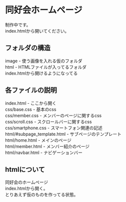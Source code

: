 # 同好会ホームページ  
制作中です。  
index.htmlから開いてください。

## フォルダの構造  
image - 使う画像を入れる仮のフォルダ  
html - HTMLファイルが入ってるフォルダ  
index.htmlから開けるようになってる  
 
## 各ファイルの説明  
index.html - ここから開く  
css/base.css - 基本のcss  
css/member.css - メンバーのページに関するcss  
css/scroll.css - スクロールバーに関するcss  
css/smartphone.css - スマートフォン関連の記述  
html/#subpage_template.html - サブページのテンプレート  
html/home.html - メインのページ  
html/member.html - メンバー紹介のページ  
html/navbar.html - ナビゲーションバー  

## htmlについて  
同好会のホームページ    
index.htmlから開く。  
とりあえず仮のものを作ってる状態。  
